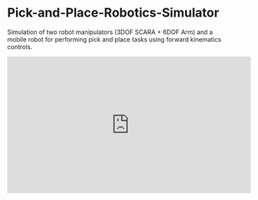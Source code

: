 # Pick-and-Place-Robotics-Simulator
Simulation of two robot manipulators (3DOF SCARA + 6DOF Arm) and a mobile robot for performing pick and place tasks using forward kinematics controls.

<iframe width="560" height="315" src="https://www.youtube.com/embed/kgoQcasAHxQ" title="YouTube video player" frameborder="0" allow="accelerometer; autoplay; clipboard-write; encrypted-media; gyroscope; picture-in-picture" allowfullscreen></iframe>
